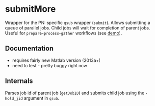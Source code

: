 # submitMore
Wrapper for the PNI specific `qsub` wrapper (`submit`). Allows submitting a queue of parallel jobs. Child jobs will wait for completion of parent jobs. Useful for `prepare`-`process`-`gather` workflows (see [demo](https://github.com/postpop/submitMore/tree/master/demo)).

## Documentation
- requires fairly new Matlab version (2013a+)
- need to test - pretty buggy right now

## Internals
Parses job id of parent job (`getJobID`) and submits child job using the `-hold_jid` argument in `qsub`.
   
